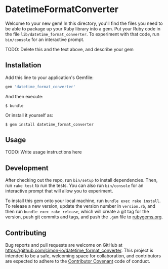 # DatetimeFormatConverter

Welcome to your new gem! In this directory, you'll find the files you need to be able to package up your Ruby library into a gem. Put your Ruby code in the file `lib/datetime_format_converter`. To experiment with that code, run `bin/console` for an interactive prompt.

TODO: Delete this and the text above, and describe your gem

## Installation

Add this line to your application's Gemfile:

```ruby
gem 'datetime_format_converter'
```

And then execute:

    $ bundle

Or install it yourself as:

    $ gem install datetime_format_converter

## Usage

TODO: Write usage instructions here

## Development

After checking out the repo, run `bin/setup` to install dependencies. Then, run `rake test` to run the tests. You can also run `bin/console` for an interactive prompt that will allow you to experiment.

To install this gem onto your local machine, run `bundle exec rake install`. To release a new version, update the version number in `version.rb`, and then run `bundle exec rake release`, which will create a git tag for the version, push git commits and tags, and push the `.gem` file to [rubygems.org](https://rubygems.org).

## Contributing

Bug reports and pull requests are welcome on GitHub at https://github.com/cimon-io/datetime_format_converter. This project is intended to be a safe, welcoming space for collaboration, and contributors are expected to adhere to the [Contributor Covenant](http://contributor-covenant.org) code of conduct.
